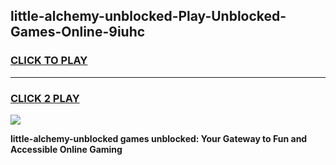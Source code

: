 
## little-alchemy-unblocked-Play-Unblocked-Games-Online-9iuhc
<h3>
<a href="https://premium76.site?title=little-alchemy-unblocked&ref=25A">CLICK TO PLAY</a></h3>
<hr>

<h3>
<a href="https://premium76.site?title=little-alchemy-unblocked&ref=25A">CLICK 2 PLAY</a>
  
</h3>

<a href="https://premium76.site?title=little-alchemy-unblocked&ref=25A"><img src="https://clearcache.store/games.png"></a>


**little-alchemy-unblocked games unblocked: Your Gateway to Fun and Accessible Online Gaming**
